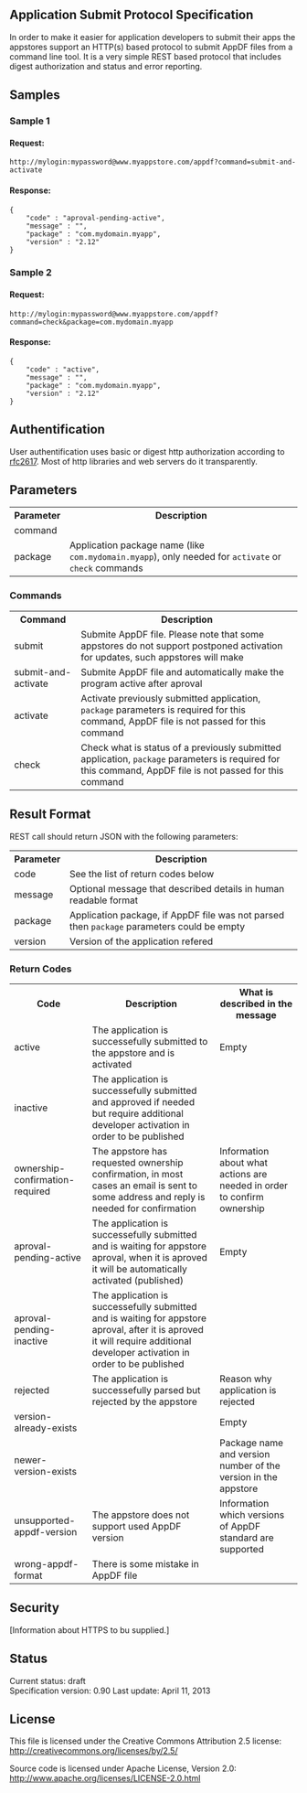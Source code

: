 Application Submit Protocol Specification
-------------

In order to make it easier for application developers to submit their apps the appstores support an HTTP(s) based 
protocol to submit AppDF files from a command line tool. It is a very simple REST based protocol that includes digest
authorization and status and error reporting. 


Samples
-------------

### Sample 1
#### Request:
```
http://mylogin:mypassword@www.myappstore.com/appdf?command=submit-and-activate
```

#### Response:
```
{
    "code" : "aproval-pending-active", 
    "message" : "",
    "package" : "com.mydomain.myapp",
    "version" : "2.12"
}
```

### Sample 2
#### Request:
```
http://mylogin:mypassword@www.myappstore.com/appdf?command=check&package=com.mydomain.myapp
```

#### Response:
```
{
    "code" : "active", 
    "message" : "",
    "package" : "com.mydomain.myapp",
    "version" : "2.12"
}
```
Authentification
----------------

User authentification uses basic or digest http authorization according to [rfc2617](http://tools.ietf.org/html/rfc2617).
Most of http libraries and web servers do it transparently.


Parameters
-------------

<table>
  <tr>
    <th>Parameter</th>
    <th>Description</th>
  </tr>
  <tr>
    <td>command</td>
    <td></td>
  </tr>
  <tr>
    <td>package</td>
    <td>Application package name (like <code>com.mydomain.myapp</code>), only needed for <code>activate</code> or <code>check</code> commands</td>
  </tr>
</table>

### Commands
<table>
  <tr>
    <th>Command</th>
    <th>Description</th>
  </tr>
  <tr>
    <td>submit</td>
    <td>Submite AppDF file. Please note that some appstores do not support postponed activation for updates, such appstores will make </td>
  </tr>
  <tr>
    <td>submit-and-activate</td>
    <td>Submite AppDF file and automatically make the program active after aproval</td>
  </tr>
  <tr>
    <td>activate</td>
    <td>Activate previously submitted application, <code>package</code> parameters is required for this command, AppDF file is not passed for this command</td>
  </tr>
  <tr>
    <td>check</td>
    <td>Check what is status of a previously submitted application, <code>package</code> parameters is required for this command, AppDF file is not passed for this command</td>
  </tr>
</table>

Result Format
-------------

REST call should return JSON with the following parameters:
<table>
  <tr>
    <th>Parameter</th>
    <th>Description</th>
  </tr>
  <tr>
    <td>code</td>
    <td>See the list of return codes below</td>
  </tr>
  <tr>
    <td>message</td>
    <td>Optional message that described details in human readable format</td>
  </tr>
  <tr>
    <td>package</td>
    <td>Application package, if AppDF file was not parsed then <code>package</code> parameters could be empty</td>
  </tr>
  <tr>
    <td>version</td>
    <td>Version of the application refered</td>
  </tr>
</table>

### Return Codes
<table>
  <tr>
    <th>Code</th>
    <th>Description</th>
    <th>What is described in the message</th>
  </tr>
  <tr>
    <td>active</td>
    <td>The application is successefully submitted to the appstore and is activated</td>
    <td>Empty</td>
  </tr>
  <tr>
    <td>inactive</td>
    <td>The application is successefully submitted and approved if needed but require additional developer activation in order to be published</td>
    <td></td>
  </tr>
  <tr>
    <td>ownership-confirmation-required</td>
    <td>The appstore has requested ownership confirmation, in most cases an email is sent to some address and reply is needed for confirmation</td>
    <td>Information about what actions are needed in order to confirm ownership</td>
  </tr>
  <tr>
    <td>aproval-pending-active</td>
    <td>The application is successefully submitted and is waiting for appstore aproval, when it is aproved it will be automatically activated (published)</td>
    <td>Empty</td>
  </tr>
  <tr>
    <td>aproval-pending-inactive</td>
    <td>The application is successefully submitted and is waiting for appstore aproval, after it is aproved it will require additional developer activation in order to be published</td>
    <td></td>
  </tr>
  <tr>
    <td>rejected</td>
    <td>The application is successefully parsed but rejected by the appstore</td>
    <td>Reason why application is rejected</td>
  </tr>
  <tr>
    <td>version-already-exists</td>
    <td></td>
    <td>Empty</td>
  </tr>
  <tr>
    <td>newer-version-exists</td>
    <td></td>
    <td>Package name and version number of the version in the appstore</td>
  </tr>
  <tr>
    <td>unsupported-appdf-version</td>
    <td>The appstore does not support used AppDF version</td>
    <td>Information which versions of AppDF standard are supported</td>
  </tr>
  <tr>
    <td>wrong-appdf-format</td>
    <td>There is some mistake in AppDF file</td>
    <td></td>
  </tr>
</table>

Security
-------------
[Information about HTTPS to bu supplied.]

Status
-------------
Current status: draft  
Specification version: 0.90
Last update: April 11, 2013  

License
-------------
This file is licensed under the Creative Commons Attribution 2.5 license:  
http://creativecommons.org/licenses/by/2.5/

Source code is licensed under Apache License, Version 2.0:  
http://www.apache.org/licenses/LICENSE-2.0.html
